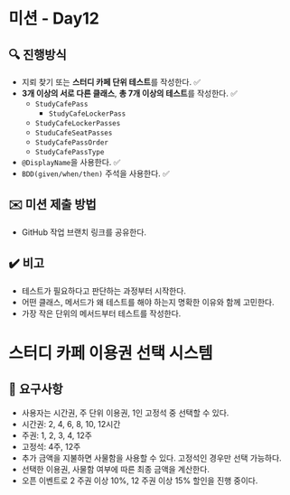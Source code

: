 # 미션 - Day12

## 🔍 진행방식

- 지뢰 찾기 또는 **스터디 카페 단위 테스트**를 작성한다. ✅
- **3개 이상의 서로 다른 클래스**, **총 7개 이상의 테스트**를 작성한다. ✅
    - `StudyCafePass`
        - `StudyCafeLockerPass`
    - `StudyCafeLockerPasses`
    - `StuduCafeSeatPasses`
    - `StudyCafePassOrder`
    - `StudyCafePassType`
- `@DisplayName`을 사용한다. ✅
- `BDD(given/when/then)` 주석을 사용한다. ✅

## ✉️ 미션 제출 방법

- GitHub 작업 브랜치 링크를 공유한다.

## ✔️ 비고

- 테스트가 필요하다고 판단하는 과정부터 시작한다.
- 어떤 클래스, 메서드가 왜 테스트를 해야 하는지 명확한 이유와 함께 고민한다.
- 가장 작은 단위의 메서드부터 테스트를 작성한다.

# 스터디 카페 이용권 선택 시스템

## 🚀 요구사항

- 사용자는 시간권, 주 단위 이용권, 1인 고정석 중 선택할 수 있다.
- 시간권: 2, 4, 6, 8, 10, 12시간
- 주권: 1, 2, 3, 4, 12주
- 고정석: 4주, 12주
- 추가 금액을 지불하면 사물함을 사용할 수 있다. 고정석인 경우만 선택 가능하다.
- 선택한 이용권, 사물함 여부에 따른 최종 금액을 계산한다.
- 오픈 이벤트로 2 주권 이상 10%, 12 주권 이상 15% 할인을 진행 중이다.
